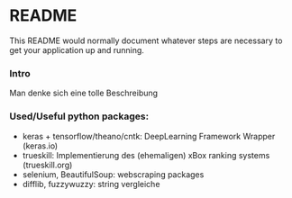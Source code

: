 # README #

This README would normally document whatever steps are necessary to get your application up and running.

### Intro
Man denke sich eine tolle Beschreibung

### Used/Useful python packages:
* keras + tensorflow/theano/cntk: DeepLearning Framework Wrapper (keras.io)
* trueskill: Implementierung des (ehemaligen) xBox ranking systems (trueskill.org)
* selenium, BeautifulSoup: webscraping packages 
* difflib, fuzzywuzzy: string vergleiche 
